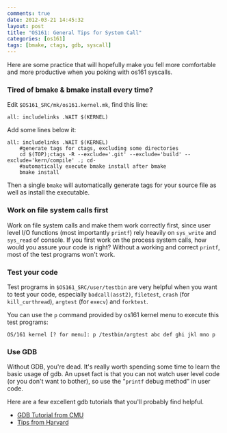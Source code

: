 ```yaml
---
comments: true
date: 2012-03-21 14:45:32
layout: post
title: "OS161: General Tips for System Call"
categories: [os161]
tags: [bmake, ctags, gdb, syscall]
---
```


Here are some practice that will hopefully make you fell more comfortable and
more productive when you poking with os161 syscalls.

<!-- more -->

### Tired of bmake & bmake install every time?

Edit `$OS161_SRC/mk/os161.kernel.mk`, find this line:

```
all: includelinks .WAIT $(KERNEL) 
```

Add some lines below it:

```
all: includelinks .WAIT $(KERNEL) 
    #generate tags for ctags, excluding some directories
    cd $(TOP);ctags -R --exclude='.git' --exclude='build' --exclude='kern/compile' .; cd- 
    #automatically execute bmake install after bmake
    bmake install 
```

Then a single `bmake` will automatically generate tags for your source file as
well as install the executable.


### Work on file system calls first

Work on file system calls and make them work correctly first, since user level
I/O functions (most importantly `printf`) rely heavily on `sys_write` and
`sys_read` of console. If you first work on the process system calls, how would
you assure your code is right? Without a working and correct `printf`, most of
the test programs won't work.


### Test your code

Test programs in `$OS161_SRC/user/testbin` are very helpful when you want
to test your code, especially `badcall(asst2)`, `filetest`, `crash` (for
`kill_curthread`), `argtest` (for `execv`) and `forktest`.

You can use the `p` command provided by os161 kernel menu to execute this test
programs:

```make
OS/161 kernel [? for menu]: p /testbin/argtest abc def ghi jkl mno p 
```

### Use GDB

Without GDB, you're dead. It's really worth spending some time to learn the
basic usage of gdb. An upset fact is that you can not watch user level code (or
you don't want to bother), so use the "`printf` debug method" in user code.

Here are a few excellent gdb tutorials that you'll probably find helpful.

 - [GDB Tutorial from CMU][gdb_cmu]
 - [Tips from Harvard][gdb_harvard]

[gdb_cmu]: http://www.cs.cmu.edu/~gilpin/tutorial/ 
[gdb_harvard]: http://www.eecs.harvard.edu/~mdw/course/cs161/handouts/gdb.html
